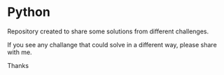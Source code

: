 # Python
Repository created to share some solutions from different challenges. 

If you see any challange that could solve in a different way, please share with me.

Thanks

